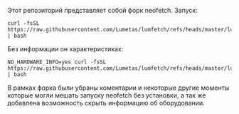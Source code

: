Этот репозиторий представляет собой форк neofetch. Запуск:
```
curl -fsSL https://raw.githubusercontent.com/Lumetas/lumfetch/refs/heads/master/lumfetch | bash
```
Без информации он характеристиках:
```
NO_HARDWARE_INFO=yes curl -fsSL https://raw.githubusercontent.com/Lumetas/lumfetch/refs/heads/master/lumfetch | bash
```

В рамках форка были убраны коментарии и некоторые другие моменты которые могли мешать запуску neofetch без установки, а так же добавлена возможность скрыть информацию об оборудовании.
